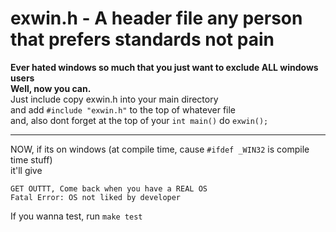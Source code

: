 # exwin.h - A header file any person that prefers standards not pain   
__Ever hated windows so much that you just want to exclude ALL windows users__  
__Well, now you can.__  
Just include copy exwin.h into your main directory  
and add `#include "exwin.h"` to the top of whatever file  
and, also dont forget at the top of your `int main()` do `exwin();`  
__  __  
NOW, if its on windows (at compile time, cause `#ifdef _WIN32` is compile time stuff)   
it'll give  
```
GET OUTTT, Come back when you have a REAL OS
Fatal Error: OS not liked by developer
```  
If you wanna test, run `make test`
